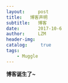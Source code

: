 ```yaml
---
layout:     post
title:   博客声明
subtitle:   博客
date:       2017-10-6
author:     LZM
header-img: 
catalog: 	 true
tags:
    - Muggle
---
```


**博客诞生了~**





